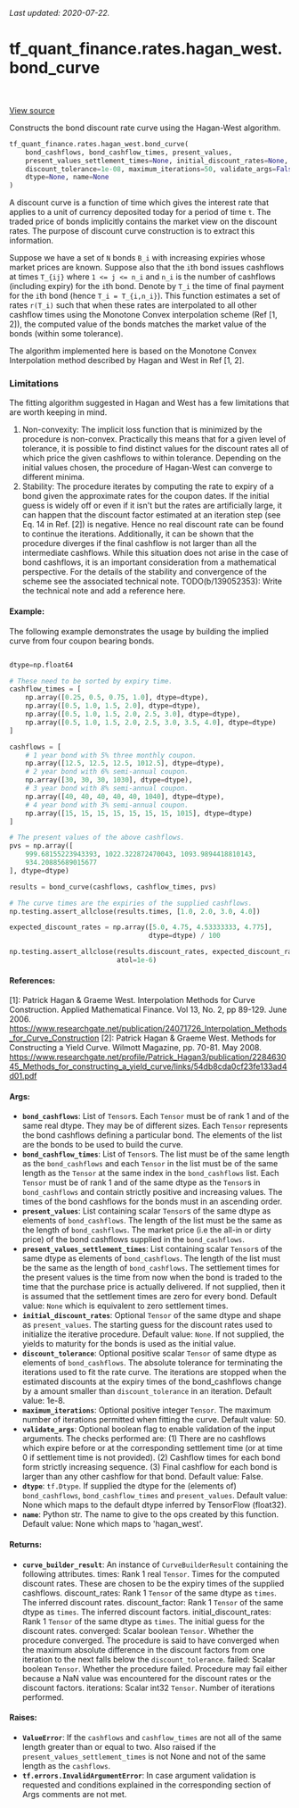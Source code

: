 <!--
This file is generated by a tool. Do not edit directly.
For open-source contributions the docs will be updated automatically.
-->

*Last updated: 2020-07-22.*

<div itemscope itemtype="http://developers.google.com/ReferenceObject">
<meta itemprop="name" content="tf_quant_finance.rates.hagan_west.bond_curve" />
<meta itemprop="path" content="Stable" />
</div>

# tf_quant_finance.rates.hagan_west.bond_curve

<!-- Insert buttons and diff -->

<table class="tfo-notebook-buttons tfo-api" align="left">
</table>

<a target="_blank" href="https://github.com/google/tf-quant-finance/blob/master/tf_quant_finance/rates/hagan_west/bond_curve.py">View source</a>



Constructs the bond discount rate curve using the Hagan-West algorithm.

```python
tf_quant_finance.rates.hagan_west.bond_curve(
    bond_cashflows, bond_cashflow_times, present_values,
    present_values_settlement_times=None, initial_discount_rates=None,
    discount_tolerance=1e-08, maximum_iterations=50, validate_args=False,
    dtype=None, name=None
)
```



<!-- Placeholder for "Used in" -->


A discount curve is a function of time which gives the interest rate that
applies to a unit of currency deposited today for a period of  time `t`.
The traded price of bonds implicitly contains the market view on the discount
rates. The purpose of discount curve construction is to extract this
information.

Suppose we have a set of `N` bonds `B_i` with increasing expiries whose market
prices are known.
Suppose also that the `i`th bond issues cashflows at times `T_{ij}` where
`1 <= j <= n_i` and `n_i` is the number of cashflows (including expiry)
for the `i`th bond.
Denote by `T_i` the time of final payment for the `i`th bond
(hence `T_i = T_{i,n_i}`). This function estimates a set of rates `r(T_i)`
such that when these rates are interpolated to all other cashflow times using
the Monotone Convex interpolation scheme (Ref [1, 2]), the computed value of
the bonds matches the market value of the bonds (within some tolerance).

The algorithm implemented here is based on the Monotone Convex Interpolation
method described by Hagan and West in Ref [1, 2].


### Limitations

The fitting algorithm suggested in Hagan and West has a few limitations that
are worth keeping in mind.

  1. Non-convexity: The implicit loss function that is minimized by the
    procedure is non-convex. Practically this means that for a given level of
    tolerance, it is possible to find distinct values for the discount rates
    all of which price the given cashflows to within tolerance. Depending
    on the initial values chosen, the procedure of Hagan-West can converge to
    different minima.
  2. Stability: The procedure iterates by computing the rate to expiry of
    a bond given the approximate rates for the coupon dates. If the initial
    guess is widely off or even if it isn't but the rates are artificially
    large, it can happen that the discount factor estimated at an iteration
    step (see Eq. 14 in Ref. [2]) is negative. Hence no real discount rate
    can be found to continue the iterations. Additionally, it can be shown
    that the procedure diverges if the final cashflow is not larger than
    all the intermediate cashflows. While this situation does not arise in
    the case of bond cashflows, it is an important consideration from a
    mathematical perspective. For the details of the stability and
    convergence of the scheme see the associated technical note.
    TODO(b/139052353): Write the technical note and add a reference here.

#### Example:

The following example demonstrates the usage by building the implied curve
from four coupon bearing bonds.

```python

dtype=np.float64

# These need to be sorted by expiry time.
cashflow_times = [
    np.array([0.25, 0.5, 0.75, 1.0], dtype=dtype),
    np.array([0.5, 1.0, 1.5, 2.0], dtype=dtype),
    np.array([0.5, 1.0, 1.5, 2.0, 2.5, 3.0], dtype=dtype),
    np.array([0.5, 1.0, 1.5, 2.0, 2.5, 3.0, 3.5, 4.0], dtype=dtype)
]

cashflows = [
    # 1 year bond with 5% three monthly coupon.
    np.array([12.5, 12.5, 12.5, 1012.5], dtype=dtype),
    # 2 year bond with 6% semi-annual coupon.
    np.array([30, 30, 30, 1030], dtype=dtype),
    # 3 year bond with 8% semi-annual coupon.
    np.array([40, 40, 40, 40, 40, 1040], dtype=dtype),
    # 4 year bond with 3% semi-annual coupon.
    np.array([15, 15, 15, 15, 15, 15, 15, 1015], dtype=dtype)
]

# The present values of the above cashflows.
pvs = np.array([
    999.68155223943393, 1022.322872470043, 1093.9894418810143,
    934.20885689015677
], dtype=dtype)

results = bond_curve(cashflows, cashflow_times, pvs)

# The curve times are the expiries of the supplied cashflows.
np.testing.assert_allclose(results.times, [1.0, 2.0, 3.0, 4.0])

expected_discount_rates = np.array([5.0, 4.75, 4.53333333, 4.775],
                                   dtype=dtype) / 100

np.testing.assert_allclose(results.discount_rates, expected_discount_rates,
                           atol=1e-6)
```

#### References:

[1]: Patrick Hagan & Graeme West. Interpolation Methods for Curve
  Construction. Applied Mathematical Finance. Vol 13, No. 2, pp 89-129.
  June 2006.
https://www.researchgate.net/publication/24071726_Interpolation_Methods_for_Curve_Construction
[2]: Patrick Hagan & Graeme West. Methods for Constructing a Yield Curve.
  Wilmott Magazine, pp. 70-81. May 2008.
https://www.researchgate.net/profile/Patrick_Hagan3/publication/228463045_Methods_for_constructing_a_yield_curve/links/54db8cda0cf23fe133ad4d01.pdf

#### Args:


* <b>`bond_cashflows`</b>: List of `Tensor`s. Each `Tensor` must be of rank 1 and of
  the same real dtype. They may be of different sizes. Each `Tensor`
  represents the bond cashflows defining a particular bond. The elements of
  the list are the bonds to be used to build the curve.
* <b>`bond_cashflow_times`</b>: List of `Tensor`s. The list must be of the same length
  as the `bond_cashflows` and each `Tensor` in the list must be of the same
  length as the `Tensor` at the same index in the `bond_cashflows` list.
  Each `Tensor` must be of rank 1 and of the same dtype as the `Tensor`s in
  `bond_cashflows` and contain strictly positive and increasing values. The
  times of the bond cashflows for the bonds must in an ascending order.
* <b>`present_values`</b>: List containing scalar `Tensor`s of the same dtype as
  elements of `bond_cashflows`. The length of the list must be the same as
  the length of `bond_cashflows`. The market price (i.e the all-in or dirty
  price) of the bond cashflows supplied in the `bond_cashflows`.
* <b>`present_values_settlement_times`</b>: List containing scalar `Tensor`s of the
  same dtype as elements of `bond_cashflows`. The length of the list must be
  the same as the length of `bond_cashflows`. The settlement times for the
  present values is the time from now when the bond is traded to the time
  that the purchase price is actually delivered. If not supplied, then it is
  assumed that the settlement times are zero for every bond.
  Default value: `None` which is equivalent to zero settlement times.
* <b>`initial_discount_rates`</b>: Optional `Tensor` of the same dtype and shape as
  `present_values`. The starting guess for the discount rates used to
  initialize the iterative procedure.
  Default value: `None`. If not supplied, the yields to maturity for the
    bonds is used as the initial value.
* <b>`discount_tolerance`</b>: Optional positive scalar `Tensor` of same dtype as
  elements of `bond_cashflows`. The absolute tolerance for terminating the
  iterations used to fit the rate curve. The iterations are stopped when the
  estimated discounts at the expiry times of the bond_cashflows change by a
  amount smaller than `discount_tolerance` in an iteration.
  Default value: 1e-8.
* <b>`maximum_iterations`</b>: Optional positive integer `Tensor`. The maximum number
  of iterations permitted when fitting the curve.
  Default value: 50.
* <b>`validate_args`</b>: Optional boolean flag to enable validation of the input
  arguments. The checks performed are: (1) There are no cashflows which
  expire before or at the corresponding settlement time (or at time 0 if
  settlement time is not provided). (2) Cashflow times for each bond form
  strictly increasing sequence. (3) Final cashflow for each bond is larger
  than any other cashflow for that bond.
  Default value: False.
* <b>`dtype`</b>: `tf.Dtype`. If supplied the dtype for the (elements of)
  `bond_cashflows`, `bond_cashflow_times` and `present_values`.
  Default value: None which maps to the default dtype inferred by TensorFlow
    (float32).
* <b>`name`</b>: Python str. The name to give to the ops created by this function.
  Default value: None which maps to 'hagan_west'.


#### Returns:


* <b>`curve_builder_result`</b>: An instance of `CurveBuilderResult` containing the
  following attributes.
  times: Rank 1 real `Tensor`. Times for the computed discount rates. These
    are chosen to be the expiry times of the supplied cashflows.
  discount_rates: Rank 1 `Tensor` of the same dtype as `times`.
    The inferred discount rates.
  discount_factor: Rank 1 `Tensor` of the same dtype as `times`.
    The inferred discount factors.
  initial_discount_rates: Rank 1 `Tensor` of the same dtype as `times`. The
    initial guess for the discount rates.
  converged: Scalar boolean `Tensor`. Whether the procedure converged.
    The procedure is said to have converged when the maximum absolute
    difference in the discount factors from one iteration to the next falls
    below the `discount_tolerance`.
  failed: Scalar boolean `Tensor`. Whether the procedure failed. Procedure
    may fail either because a NaN value was encountered for the discount
    rates or the discount factors.
  iterations: Scalar int32 `Tensor`. Number of iterations performed.


#### Raises:


* <b>`ValueError`</b>: If the `cashflows` and `cashflow_times` are not all of the same
  length greater than or equal to two. Also raised if the
  `present_values_settlement_times` is not None and not of the same length
  as the `cashflows`.
* <b>`tf.errors.InvalidArgumentError`</b>: In case argument validation is requested and
  conditions explained in the corresponding section of Args comments are not
  met.